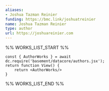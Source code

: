 ```yaml
---
aliases:
- Joshua Tazman Reinier
funding: https://bmc.link/joshuatreinier
name: Joshua Tazman Reinier
type: author
url: https://joshuareinier.com
---
```



%% WORKS_LIST_START %%

```datacorejsx
const { AuthorWorks } = await dc.require('basement/datacore/authors.jsx');
return function View() {
    return <AuthorWorks/>
}
```
%% WORKS_LIST_END %%